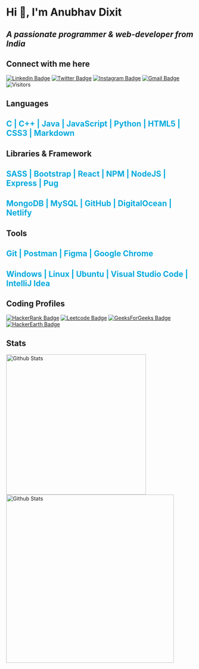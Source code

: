 # Hi 👋, I'm Anubhav Dixit

## _A passionate programmer & web-developer from India_

## Connect with me here

[![Linkedin Badge](https://img.shields.io/badge/-anubhavdxt-blue?style=flat-square&logo=Linkedin&logoColor=white&link=https://www.linkedin.com/in/anubhavdxt/)](https://www.linkedin.com/in/anubhavdxt/)
[![Twitter Badge](https://img.shields.io/badge/-anubhavdxt-00AADD?style=flat-square&logo=Twitter&logoColor=white&link=https://www.linkedin.com/in/anubhavdxt/)](https://twitter.com/Anubhavdxtdev/)
[![Instagram Badge](https://img.shields.io/badge/-anubhavdxtdev-563D7C?style=flat-square&logo=instagram&logoColor=white&link=https://instagram.com/anubhavdxtdev/)](https://instagram.com/anubhavdxtdev)
[![Gmail Badge](https://img.shields.io/badge/-anubhavdxt46@gmail.com-c14438?style=flat-square&logo=Gmail&logoColor=white&link=mailto:anubhavdxt46@gmail.com)](mailto:anubhavdxt46@gmail.com)
![Visitors](https://visitor-badge.laobi.icu/badge?page_id=Anubhavdxt.Anubhavdxt)

## **Languages**

<h2 style="color:#00AADD">
C | C++ | Java | JavaScript | Python | HTML5 | CSS3 | Markdown
</h2>

## **Libraries & Framework**

<h2 style="color:#00AADD">
SASS | Bootstrap | React | NPM | NodeJS | Express | Pug
</h2>

<h2 style="color:#00AADD">
MongoDB | MySQL | GitHub | DigitalOcean | Netlify
</h2>

## **Tools**

<h2 style="color:#00AADD">
Git | Postman | Figma | Google Chrome
</h2>
<h2 style="color:#00AADD">
Windows | Linux | Ubuntu | Visual Studio Code | IntelliJ Idea
</h2>

## Coding Profiles

[![HackerRank Badge](https://img.shields.io/badge/-Anubhavdxt-1aaa47?style=flat-square&logo=hackerRank&logoColor=white&link=https://www.hackerrank.com/Anubhavdxt)](https://hackerrank.com/Anubhavdxt)
[![Leetcode Badge](https://img.shields.io/badge/-Anubhavdxt-e5ae50?style=flat-square&logo=leetcode&logoColor=white&link=https://leetcode.com/Anubhavdxt/)](https://leetcode.com/Anubhavdxt/)
[![GeeksForGeeks Badge](https://img.shields.io/badge/-anubhavdxt-3ca26b?style=flat-square&logo=geeksforgeeks&logoColor=white&link=https://auth.geeksforgeeks.org/user/anubhavdxt/)](https://auth.geeksforgeeks.org/user/anubhavdxt/)
[![HackerEarth Badge](https://img.shields.io/badge/-anubhavdxt-223f8f?style=flat-square&logo=hackerearth&logoColor=white&link=https://www.hackerearth.com/@anubhavdxt)](https://www.hackerearth.com/@anubhavdxt)

## Stats

<p style="display:inline">
<img src="https://github-readme-stats.vercel.app/api/top-langs/?username=Anubhavdxt&layout=compact&theme=tokyonight" alt="Github Stats" width="375px" />

<img src="https://github-readme-stats.vercel.app/api?username=Anubhavdxt&show_icons=true&theme=tokyonight" alt="Github Stats" width="450px" />
</p>

<!--

- 🔭 I’m currently working on ...
- 👯 I’m looking to collaborate on ...
- 🤔 I’m looking for help with ...
- 💬 Ask me about ...
- 📫 How to reach me: ...
- 😄 Pronouns: ...
- ⚡ Fun fact: ...

Projects:
1.
2.

Statistics
 -->

<!-- ![Heroku](https://img.shields.io/badge/Heroku%20-%23430098.svg?logo=heroku&logoColor=white) -->
<!-- ![Anubhav's wakatime stats](https://github-readme-stats.vercel.app/api/wakatime?username=Anubhavdxt&layout=compact&theme=tokyonight) -->

<!-- [![Hashnode Badge](https://img.shields.io/badge/-@anubhavdxt-03a57a?style=flat-square&labelColor=000000&logo=Hashnode&link=https://anubhavdxt.hashnode.dev/)](https://anubhavdxt.hashnode.dev/) -->
